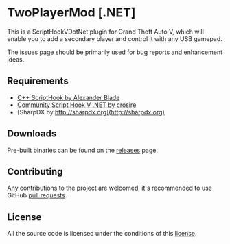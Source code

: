 # TwoPlayerMod [.NET]
This is a ScriptHookVDotNet plugin for Grand Theft Auto V, which will enable you to add a secondary player and control it with any USB gamepad.

The issues page should be primarily used for bug reports and enhancement ideas.

## Requirements

* [C++ ScriptHook by Alexander Blade](http://www.dev-c.com/gtav/scripthookv/)
* [Community Script Hook V .NET by crosire](https://github.com/crosire)
* [SharpDX by http://sharpdx.org](http://sharpdx.org)

## Downloads

Pre-built binaries can be found on the [releases](https://github.com/benjaminfaal/TwoPlayerMod/releases) page.

## Contributing

Any contributions to the project are welcomed, it's recommended to use GitHub [pull requests](https://help.github.com/articles/using-pull-requests/).

## License

All the source code is licensed under the conditions of this [license](https://github.com/BenjaminFaal/TwoPlayerMod/blob/master/LICENSE.txt).
